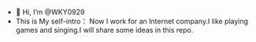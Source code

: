 - 👋 Hi, I’m @WKY0929
- This is My self-intro：
    Now I work for an Internet company.I like playing games and singing.I will share some ideas in this repo.

<!---
WKY0929/WKY0929 is a ✨ special ✨ repository because its `README.md` (this file) appears on your GitHub profile.
You can click the Preview link to take a look at your changes.
--->
